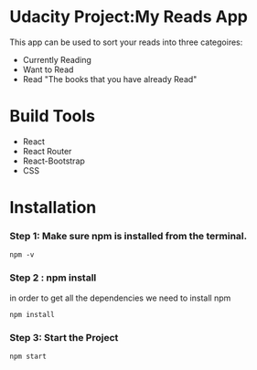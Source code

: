 # Udacity Project:My Reads App

This app can be used to sort your reads into three categoires:

- Currently Reading
- Want to Read
- Read "The books that you have already Read"

# Build Tools

- React
- React Router
- React-Bootstrap
- CSS

# Installation

### Step 1: Make sure npm is installed from the terminal.

```
npm -v
```

### Step 2 : npm install

in order to get all the dependencies we need to install npm

```
npm install
```

### Step 3: Start the Project

```
npm start
```
